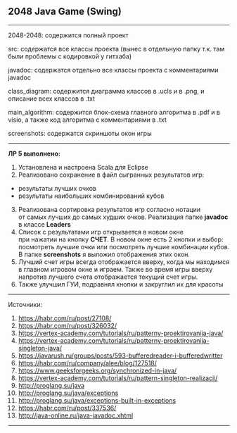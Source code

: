 2048 Java Game (Swing)
----------------------

***********************************************************************************************************************
2048-2048: содержится полный проект

src: содержатся все классы проекта (вынес в отдельную папку т.к. там были проблемы с кодировкой у гитхаба)

javadoc: содержатся отдельно все классы проекта с комментариями javadoc

class_diagram: содержится диаграмма классов в .ucls и в .png, и описание всех классов в .txt

main_algorithm: содержится блок-схема главного алгоритма в .pdf и в visio, а также код алгоритма с комментариями в .txt

screenshots: содержатся скриншоты окон игры
***********************************************************************************************************************
**ЛР 5 выполнено:**  
1. Установлена и настроена Scala для Eclipse
2. Реализовано сохранение в файл сыгранных результатов игр:
- результаты лучших очков
- результаты наибольших комбинирований кубов
3. Реализована сортировка результатов игр согласно нотации  
от самых лучших до самых худших очков. 
Реализация папке **javadoc** в классе **Leaders**
4. Список с результатами игр открывается в новом окне  
при нажатии на кнопку **СЧЕТ**. В новом окне есть 2 кнопки и выбор:
посмотреть лучшие очки или посмотреть лучшие комбинации кубов.
В папке **screenshots** я выложил отображения этих окон.
5. Лучший счет игры всегда отображается вверху, когда мы
находимся в главном игровом окне и играем. Также во время
игры вверху напротив лучшего счета отображается текущий счет игры.
6. Также улучшил ГУИ, подравнял кнопки и закруглил их для красоты


***********************************************************************************************************************
Источники:
1. https://habr.com/ru/post/27108/
2. https://habr.com/ru/post/326032/
3. https://vertex-academy.com/tutorials/ru/patterny-proektirovanija-java/
4. https://vertex-academy.com/tutorials/ru/patterny-proektirovanija-singleton-java/
5. https://javarush.ru/groups/posts/593-bufferedreader-i-bufferedwritter
6. https://habr.com/ru/company/alee/blog/127518/
7. https://www.geeksforgeeks.org/synchronized-in-java/
8. https://vertex-academy.com/tutorials/ru/pattern-singleton-realizacii/
9. http://proglang.su/java
10. http://proglang.su/java/exceptions
11. http://proglang.su/java/exceptions-built-in-exceptions
12. https://habr.com/ru/post/337536/
13. http://java-online.ru/java-javadoc.xhtml
***********************************************************************************************************************
